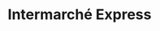 ---
title: "Intermarché Express"
url: /paris/intermarche-express-place-jacques-bonsergent/
shop: Supermarkt
---